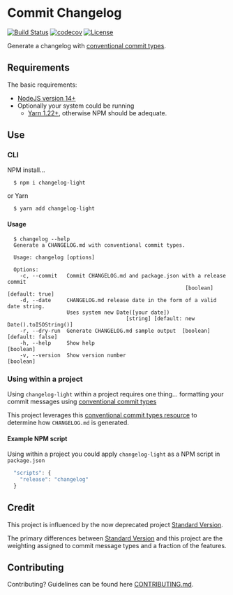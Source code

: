 # Commit Changelog
[![Build Status](https://github.com/cdcabrera/changelog-light/workflows/Build/badge.svg?branch=main)](https://github.com/cdcabrera/changelog-light/actions?query=workflow%3ABuild)
[![codecov](https://codecov.io/gh/cdcabrera/changelog-light/branch/main/graph/badge.svg)](https://codecov.io/gh/cdcabrera/changelog-light)
[![License](https://img.shields.io/github/license/cdcabrera/changelog-light.svg)](https://github.com/cdcabrera/changelog-light/blob/main/LICENSE)

Generate a changelog with [conventional commit types](https://www.conventionalcommits.org).

## Requirements
The basic requirements:
 * [NodeJS version 14+](https://nodejs.org/)
 * Optionally your system could be running
    - [Yarn 1.22+](https://yarnpkg.com), otherwise NPM should be adequate.
 

## Use

### CLI

NPM install...

  ```shell
    $ npm i changelog-light
  ```
  
or Yarn

  ```shell
    $ yarn add changelog-light
  ```

#### Usage
```
  $ changelog --help
  Generate a CHANGELOG.md with conventional commit types.

  Usage: changelog [options]
  
  Options:
    -c, --commit   Commit CHANGELOG.md and package.json with a release commit
                                                         [boolean] [default: true]
    -d, --date     CHANGELOG.md release date in the form of a valid date string.
                   Uses system new Date([your date])
                                      [string] [default: new Date().toISOString()]
    -r, --dry-run  Generate CHANGELOG.md sample output  [boolean] [default: false]
    -h, --help     Show help                                             [boolean]
    -v, --version  Show version number                                   [boolean]
```
### Using within a project
Using `changelog-light` within a project requires one thing... formatting your commit messages using [conventional commit types](https://www.conventionalcommits.org)

This project leverages this [conventional commit types resource](https://github.com/commitizen/conventional-commit-types/blob/master/index.json) to determine
how `CHANGELOG.md` is generated.

#### Example NPM script
Using within a project you could apply `changelog-light` as a NPM script in `package.json`

   ```js
     "scripts": {
       "release": "changelog"
     }
   ```

## Credit
This project is influenced by the now deprecated project [Standard Version](https://github.com/conventional-changelog/standard-version). 

The primary differences between [Standard Version](https://github.com/conventional-changelog/standard-version) and this project
are the weighting assigned to commit message types and a fraction of the features.

## Contributing
Contributing? Guidelines can be found here [CONTRIBUTING.md](./CONTRIBUTING.md).
